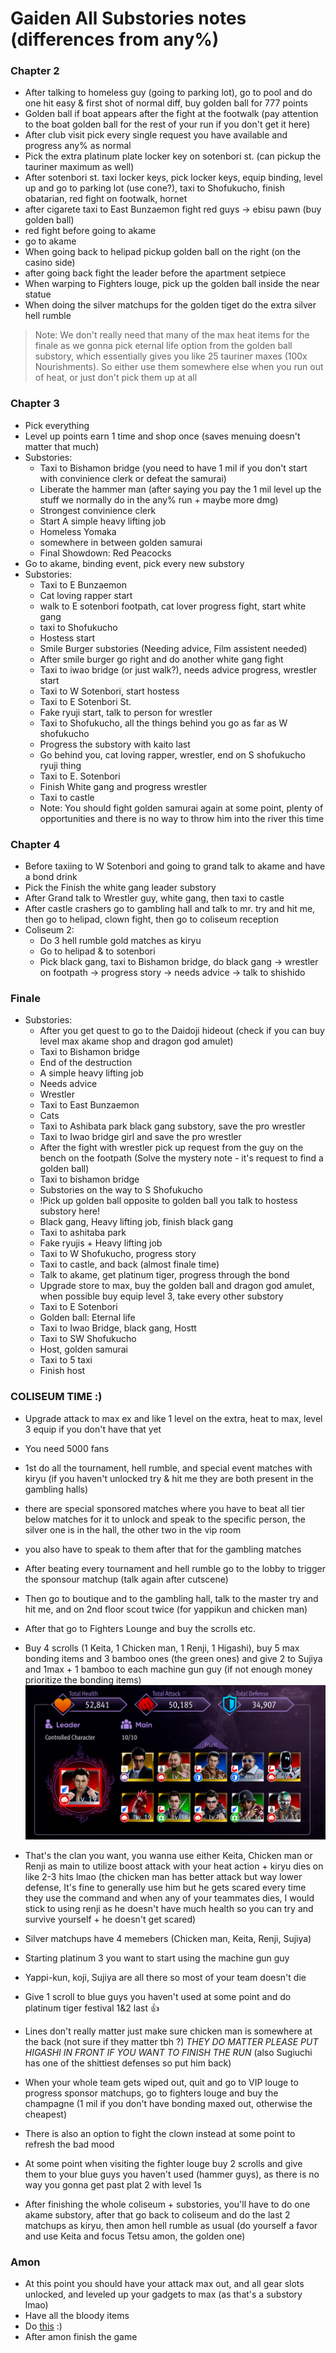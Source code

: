 # Gaiden All Substories notes (differences from any%)
### Chapter 2
- After talking to homeless guy (going to parking lot), go to pool and do one hit easy & first shot of normal diff, buy golden ball for 777 points
- Golden ball if boat appears after the fight at the footwalk (pay attention to the boat golden ball for the rest of your run if you don't get it here)
- After club visit pick every single request you have available and progress any% as normal
- Pick the extra platinum plate locker key on sotenbori st. (can pickup the tauriner maximum as well)
- After sotenbori st. taxi locker keys, pick locker keys, equip binding, level up and go to parking lot (use cone?), taxi to Shofukucho, finish obatarian, red fight on footwalk, hornet
- after cigarete taxi to East Bunzaemon fight red guys -> ebisu pawn (buy golden ball)
- red fight before going to akame
- go to akame
- When going back to helipad pickup golden ball on the right (on the casino side)
- after going back fight the leader before the apartment setpiece
- When warping to Fighters louge, pick up the golden ball inside the near statue
- When doing the silver matchups for the golden tiget do the extra silver hell rumble

> Note: We don't really need that many of the max heat items for the finale as we gonna pick eternal life option from the golden ball substory, which essentially gives you like 25 tauriner maxes (100x Nourishments). So either use them somewhere else when you run out of heat, or just don't pick them up at all

### Chapter 3
- Pick everything
- Level up points earn 1 time and shop once (saves menuing doesn't matter that much)
- Substories:
    - Taxi to Bishamon bridge (you need to have 1 mil if you don't start with convinience clerk or defeat the samurai) 
    - Liberate the hammer man (after saying you pay the 1 mil level up the stuff we normally do in the any% run + maybe more dmg)
    - Strongest convinience clerk
    - Start A simple heavy lifting job
    - Homeless Yomaka
    - somewhere in between golden samurai
    - Final Showdown: Red Peacocks
- Go to akame, binding event, pick every new substory
- Substories:
    - Taxi to E Bunzaemon
    - Cat loving rapper start
    - walk to E sotenbori footpath, cat lover progress fight, start white gang
    - taxi to Shofukucho
    - Hostess start
    - Smile Burger substories (Needing advice, Film assistent needed)
    - After smile burger go right and do another white gang fight
    - Taxi to iwao bridge (or just walk?), needs advice progress, wrestler start
    - Taxi to W Sotenbori, start hostess
    - Taxi to E Sotenbori St.
    - Fake ryuji start, talk to person for wrestler
    - Taxi to Shofukucho, all the things behind you go as far as W shofukucho
    - Progress the substory with kaito last
    - Go behind you, cat loving rapper, wrestler, end on S shofukucho ryuji thing
    - Taxi to E. Sotenbori
    - Finish White gang and progress wrestler
    - Taxi to castle
    - Note: You should fight golden samurai again at some point, plenty of opportunities and there is no way to throw him into the river this time

### Chapter 4
- Before taxiing to W Sotenbori and going to grand talk to akame and have a bond drink
- Pick the Finish the white gang leader substory
- After Grand talk to Wrestler guy, white gang, then taxi to castle
- After castle crashers go to gambling hall and talk to mr. try and hit me, then go to helipad, clown fight, then go to coliseum reception
- Coliseum 2:
    - Do 3 hell rumble gold matches as kiryu
    - Go to helipad & to sotenbori
    - Pick black gang, taxi to Bishamon bridge, do black gang -> wrestler on footpath -> progress story -> needs advice -> talk to shishido

### Finale
- Substories:
    - After you get quest to go to the Daidoji hideout (check if you can buy level max akame shop and dragon god amulet)
    - Taxi to Bishamon bridge
    - End of the destruction
    - A simple heavy lifting job
    - Needs advice
    - Wrestler
    - Taxi to East Bunzaemon
    - Cats
    - Taxi to Ashibata park black gang substory, save the pro wrestler
    - Taxi to Iwao bridge girl and save the pro wrestler
    - After the fight with wrestler pick up request from the guy on the bench on the footpath (Solve the mystery note - it's request to find a golden ball)
    - Taxi to bishamon bridge
    - Substories on the way to S Shofukucho
    - !Pick up golden ball opposite to golden ball you talk to hostess substory here!
    - Black gang, Heavy lifting job, finish black gang
    - Taxi to ashitaba park
    - Fake ryujis + Heavy lifting job
    - Taxi to W Shofukucho, progress story
    - Taxi to castle, and back (almost finale time)
    - Talk to akame, get platinum tiger, progress through the bond
    - Upgrade store to max, buy the golden ball and dragon god amulet, when possible buy equip level 3, take every other substory
    - Taxi to E Sotenbori
    - Golden ball: Eternal life
    - Taxi to Iwao Bridge, black gang, Hostt
    - Taxi to SW Shofukucho
    - Host, golden samurai
    - Taxi to 5 taxi
    - Finish host
### COLISEUM TIME :)
- Upgrade attack to max ex and like 1 level on the extra, heat to max, level 3 equip if you don't have that yet
- You need 5000 fans
- 1st do all the tournament, hell rumble, and special event matches with kiryu (if you haven't unlocked try & hit me they are both present in the gambling halls)
- there are special sponsored matches where you have to beat all tier below matches for it to unlock and speak to the specific person, the silver one is in the hall, the other two in the vip room
- you also have to speak to them after that for the gambling matches
- After beating every tournament and hell rumble go to the lobby to trigger the sponsour matchup (talk again after cutscene)
- Then go to boutique and to the gambling hall, talk to the master try and hit me, and on 2nd floor scout twice (for yappikun and chicken man)
- After that go to Fighters Lounge and buy the scrolls etc.
- Buy 4 scrolls (1 Keita, 1 Chicken man, 1 Renji, 1 Higashi), buy 5 max bonding items and 3 bamboo ones (the green ones) and give 2 to Sujiya and 1max + 1 bamboo to each machine gun guy (if not enough money prioritize the bonding items)
![The clan you want](image-1.png)
- That's the clan you want, you wanna use either Keita, Chicken man or Renji as main to utilize boost attack with your heat action + kiryu dies on like 2-3 hits lmao (the chicken man has better attack but way lower defense, It's fine to generally use him but he gets scared every time they use the command and when any of your teammates dies, I would stick to using renji as he doesn't have much health so you can try and survive yourself + he doesn't get scared)
- Silver matchups have 4 memebers (Chicken man, Keita, Renji, Sujiya)
- Starting platinum 3 you want to start using the machine gun guy
- Yappi-kun, koji, Sujiya are all there so most of your team doesn't die
- Give 1 scroll to blue guys you haven't used at some point and do platinum tiger festival 1&2 last 👍
- Lines don't really matter just make sure chicken man is somewhere at the back (not sure if they matter tbh ?) *THEY DO MATTER PLEASE PUT HIGASHI IN FRONT IF YOU WANT TO FINISH THE RUN* (also Sugiuchi has one of the shittiest defenses so put him back)
- When your whole team gets wiped out, quit and go to VIP louge to progress sponsor matchups, go to fighters louge and buy the champagne (1 mil if you don't have bonding maxed out, otherwise the cheapest)
- There is also an option to fight the clown instead at some point to refresh the bad mood
- At some point when visiting the fighter louge buy 2 scrolls and give them to your blue guys you haven't used (hammer guys), as there is no way you gonna get past plat 2 with level 1s

- After finishing the whole coliseum + substories, you'll have to do one akame substory, after that go back to coliseum and do the last 2 matchups as kiryu, then amon hell rumble as usual (do yourself a favor and use Keita and focus Tetsu amon, the golden one)

### Amon
- At this point you should have your attack max out, and all gear slots unlocked, and leveled up your gadgets to max (as that's a substory lmao)
- Have all the bloody items
- Do [this](https://youtu.be/8IIl_eIAw5E?si=gsNXAtJGfqMZ3Txd) :)
- After amon finish the game
